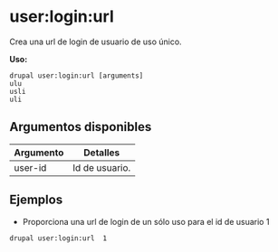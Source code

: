 # user:login:url
Crea una url de login de usuario de uso único.

**Uso:**
```
drupal user:login:url [arguments]
ulu
usli
uli
```

## Argumentos disponibles
Argumento | Detalles
---------|-------------
user-id | Id de usuario.

## Ejemplos
* Proporciona una url de login de un sólo uso para el id de usuario 1
```
drupal user:login:url  1
```
